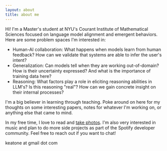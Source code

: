 ```yaml
---
layout: about
title: about me
---
```


Hi! I'm a Master's student at NYU's Courant Institute of Mathematical Sciences focused on language model alignment and emergent behaviors. Here are some problem spaces I'm interested in:

* Human-AI collaboration: What happens when models learn from human feedback? How can we validate that systems are able to infer the user's intent?
* Generalization: Can models tell when they are working out-of-domain? How is their uncertainty expressed? And what is the importance of training data here?
* Reasoning: What factors play a role in eliciting reasoning abilities in LLM's? Is this reasoning "real"? How can we gain concrete insight on their internal processes?
  
I'm a big believer in learning through teaching. Poke around on here for my thoughts on some interesting papers, notes for whatever I'm working on, or anything else that came to mind.

In my free time, I love to read and [take photos](https://www.keat.one). I'm also very interested in music and plan to do more side projects as part of the Spotify developer community. Feel free to reach out if you want to chat!

keatone at gmail dot com
